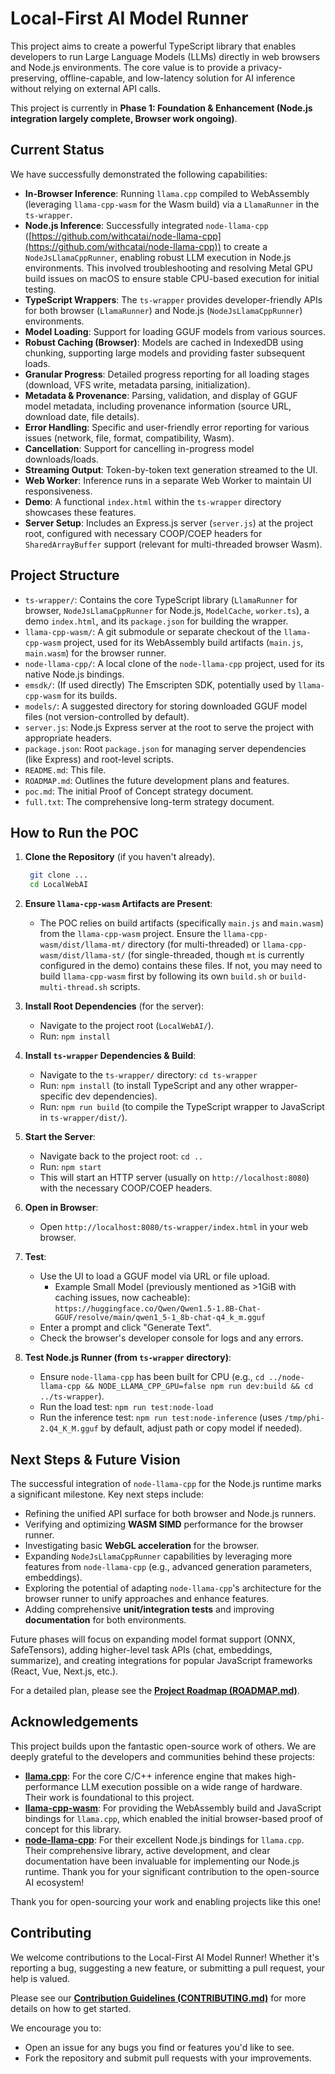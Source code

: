 # Local-First AI Model Runner

This project aims to create a powerful TypeScript library that enables developers to run Large Language Models (LLMs) directly in web browsers and Node.js environments. The core value is to provide a privacy-preserving, offline-capable, and low-latency solution for AI inference without relying on external API calls.

This project is currently in **Phase 1: Foundation & Enhancement (Node.js integration largely complete, Browser work ongoing)**.

 <!-- [![Ask DeepWiki](https://deepwiki.com/badge.svg)](https://deepwiki.com/mzazakeith/LocalWebAI) -->

## Current Status

We have successfully demonstrated the following capabilities:

*   **In-Browser Inference**: Running `llama.cpp` compiled to WebAssembly (leveraging `llama-cpp-wasm` for the Wasm build) via a `LlamaRunner` in the `ts-wrapper`.
*   **Node.js Inference**: Successfully integrated `node-llama-cpp` ([https://github.com/withcatai/node-llama-cpp](https://github.com/withcatai/node-llama-cpp)) to create a `NodeJsLlamaCppRunner`, enabling robust LLM execution in Node.js environments. This involved troubleshooting and resolving Metal GPU build issues on macOS to ensure stable CPU-based execution for initial testing.
*   **TypeScript Wrappers**: The `ts-wrapper` provides developer-friendly APIs for both browser (`LlamaRunner`) and Node.js (`NodeJsLlamaCppRunner`) environments.
*   **Model Loading**: Support for loading GGUF models from various sources.
*   **Robust Caching (Browser)**: Models are cached in IndexedDB using chunking, supporting large models and providing faster subsequent loads.
*   **Granular Progress**: Detailed progress reporting for all loading stages (download, VFS write, metadata parsing, initialization).
*   **Metadata & Provenance**: Parsing, validation, and display of GGUF model metadata, including provenance information (source URL, download date, file details).
*   **Error Handling**: Specific and user-friendly error reporting for various issues (network, file, format, compatibility, Wasm).
*   **Cancellation**: Support for cancelling in-progress model downloads/loads.
*   **Streaming Output**: Token-by-token text generation streamed to the UI.
*   **Web Worker**: Inference runs in a separate Web Worker to maintain UI responsiveness.
*   **Demo**: A functional `index.html` within the `ts-wrapper` directory showcases these features.
*   **Server Setup**: Includes an Express.js server (`server.js`) at the project root, configured with necessary COOP/COEP headers for `SharedArrayBuffer` support (relevant for multi-threaded browser Wasm).

## Project Structure

*   `ts-wrapper/`: Contains the core TypeScript library (`LlamaRunner` for browser, `NodeJsLlamaCppRunner` for Node.js, `ModelCache`, `worker.ts`), a demo `index.html`, and its `package.json` for building the wrapper.
*   `llama-cpp-wasm/`: A git submodule or separate checkout of the `llama-cpp-wasm` project, used for its WebAssembly build artifacts (`main.js`, `main.wasm`) for the browser runner.
*   `node-llama-cpp/`: A local clone of the `node-llama-cpp` project, used for its native Node.js bindings.
*   `emsdk/`: (If used directly) The Emscripten SDK, potentially used by `llama-cpp-wasm` for its builds.
*   `models/`: A suggested directory for storing downloaded GGUF model files (not version-controlled by default).
*   `server.js`: Node.js Express server at the root to serve the project with appropriate headers.
*   `package.json`: Root `package.json` for managing server dependencies (like Express) and root-level scripts.
*   `README.md`: This file.
*   `ROADMAP.md`: Outlines the future development plans and features.
*   `poc.md`: The initial Proof of Concept strategy document.
*   `full.txt`: The comprehensive long-term strategy document.

## How to Run the POC

1.  **Clone the Repository** (if you haven't already).
    ```bash
     git clone ...
     cd LocalWebAI
    ```

2.  **Ensure `llama-cpp-wasm` Artifacts are Present**:
    *   The POC relies on build artifacts (specifically `main.js` and `main.wasm`) from the `llama-cpp-wasm` project. Ensure the `llama-cpp-wasm/dist/llama-mt/` directory (for multi-threaded) or `llama-cpp-wasm/dist/llama-st/` (for single-threaded, though `mt` is currently configured in the demo) contains these files. If not, you may need to build `llama-cpp-wasm` first by following its own `build.sh` or `build-multi-thread.sh` scripts.

3.  **Install Root Dependencies** (for the server):
    *   Navigate to the project root (`LocalWebAI/`).
    *   Run: `npm install`

4.  **Install `ts-wrapper` Dependencies & Build**: 
    *   Navigate to the `ts-wrapper/` directory: `cd ts-wrapper`
    *   Run: `npm install` (to install TypeScript and any other wrapper-specific dev dependencies).
    *   Run: `npm run build` (to compile the TypeScript wrapper to JavaScript in `ts-wrapper/dist/`).

5.  **Start the Server**:
    *   Navigate back to the project root: `cd ..`
    *   Run: `npm start`
    *   This will start an HTTP server (usually on `http://localhost:8080`) with the necessary COOP/COEP headers.

6.  **Open in Browser**:
    *   Open `http://localhost:8080/ts-wrapper/index.html` in your web browser.

7.  **Test**: 
    *   Use the UI to load a GGUF model via URL or file upload.
        *   Example Small Model (previously mentioned as >1GiB with caching issues, now cacheable): `https://huggingface.co/Qwen/Qwen1.5-1.8B-Chat-GGUF/resolve/main/qwen1_5-1_8b-chat-q4_k_m.gguf`
    *   Enter a prompt and click "Generate Text".
    *   Check the browser's developer console for logs and any errors.

8.  **Test Node.js Runner (from `ts-wrapper` directory)**:
    *   Ensure `node-llama-cpp` has been built for CPU (e.g., `cd ../node-llama-cpp && NODE_LLAMA_CPP_GPU=false npm run dev:build && cd ../ts-wrapper`).
    *   Run the load test: `npm run test:node-load`
    *   Run the inference test: `npm run test:node-inference` (uses `/tmp/phi-2.Q4_K_M.gguf` by default, adjust path or copy model if needed).

## Next Steps & Future Vision

The successful integration of `node-llama-cpp` for the Node.js runtime marks a significant milestone. Key next steps include:

*   Refining the unified API surface for both browser and Node.js runners.
*   Verifying and optimizing **WASM SIMD** performance for the browser runner.
*   Investigating basic **WebGL acceleration** for the browser.
*   Expanding `NodeJsLlamaCppRunner` capabilities by leveraging more features from `node-llama-cpp` (e.g., advanced generation parameters, embeddings).
*   Exploring the potential of adapting `node-llama-cpp`'s architecture for the browser runner to unify approaches and enhance features.
*   Adding comprehensive **unit/integration tests** and improving **documentation** for both environments.

Future phases will focus on expanding model format support (ONNX, SafeTensors), adding higher-level task APIs (chat, embeddings, summarize), and creating integrations for popular JavaScript frameworks (React, Vue, Next.js, etc.).

For a detailed plan, please see the [**Project Roadmap (ROADMAP.md)**](./ROADMAP.md).

## Acknowledgements

This project builds upon the fantastic open-source work of others. We are deeply grateful to the developers and communities behind these projects:

*   **[llama.cpp](https://github.com/ggml-org/llama.cpp)**: For the core C/C++ inference engine that makes high-performance LLM execution possible on a wide range of hardware. Their work is foundational to this project.
*   **[llama-cpp-wasm](https://github.com/tangledgroup/llama-cpp-wasm)**: For providing the WebAssembly build and JavaScript bindings for `llama.cpp`, which enabled the initial browser-based proof of concept for this library.
*   **[node-llama-cpp](https://github.com/withcatai/node-llama-cpp)**: For their excellent Node.js bindings for `llama.cpp`. Their comprehensive library, active development, and clear documentation have been invaluable for implementing our Node.js runtime. Thank you for your significant contribution to the open-source AI ecosystem!

Thank you for open-sourcing your work and enabling projects like this one!

## Contributing

We welcome contributions to the Local-First AI Model Runner! Whether it's reporting a bug, suggesting a new feature, or submitting a pull request, your help is valued.

Please see our [**Contribution Guidelines (CONTRIBUTING.md)**](./CONTRIBUTING.md) for more details on how to get started.

We encourage you to:
*   Open an issue for any bugs you find or features you'd like to see.
*   Fork the repository and submit pull requests with your improvements.
